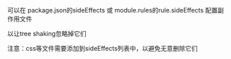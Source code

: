 可以在 package.json的sideEffects 或 module.rules的rule.sideEffects 配置副作用文件

以让tree shaking忽略掉它们

注意：css等文件需要添加到sideEffects列表中，以避免无意删除它们


